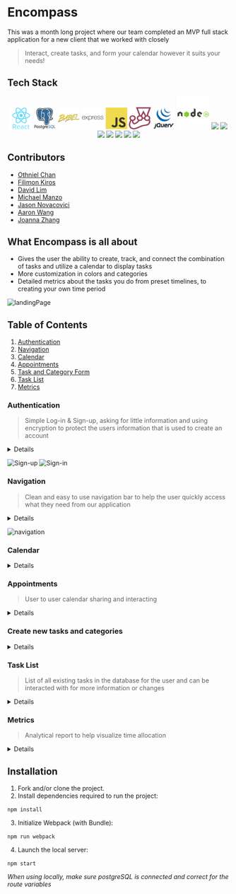 # Encompass
This was a month long project where our team completed an MVP full stack application for a new client that we worked with closely
> Interact, create tasks, and form your calendar however it suits your needs!

## Tech Stack

<div align='center'>

<img src="https://raw.githubusercontent.com/devicons/devicon/1119b9f84c0290e0f0b38982099a2bd027a48bf1/icons/react/react-original-wordmark.svg" width="50">
<img src="https://github.com/devicons/devicon/blob/master/icons/postgresql/postgresql-original-wordmark.svg" width="50">
<img src="https://github.com/devicons/devicon/blob/master/icons/babel/babel-original.svg" width="50">
<img src="https://github.com/devicons/devicon/blob/master/icons/express/express-original-wordmark.svg" width="50">
<img src="https://github.com/devicons/devicon/blob/master/icons/javascript/javascript-original.svg" width="50">
<img src="https://github.com/devicons/devicon/blob/master/icons/jest/jest-plain.svg" width="50">
<img src="https://github.com/devicons/devicon/blob/master/icons/jquery/jquery-original-wordmark.svg" width="50">
<img src="https://github.com/devicons/devicon/blob/master/icons/nodejs/nodejs-original-wordmark.svg" width="75">
<img src="https://raw.githubusercontent.com/webpack/media/master/logo/logo-on-white-bg.png" width="100">
<img src="https://upload.wikimedia.org/wikipedia/commons/thumb/d/d1/Axios_%28computer_library%29_logo.svg/1280px-Axios_%28computer_library%29_logo.svg.png" width="100">
<img src="https://user-images.githubusercontent.com/4060187/61057426-4e5a4600-a3c3-11e9-9114-630743e05814.png" width="50">
<img src="https://i.imgur.com/RQ4ZoWc.png" width="100">
<img src="https://i.imgur.com/ty4pyuh.png" width="50">
<img src="https://mui.com/static/logo.png" width="50">
<img src="https://res.cloudinary.com/practicaldev/image/fetch/s--kyypBiVD--/c_imagga_scale,f_auto,fl_progressive,h_420,q_auto,w_1000/https://dev-to-uploads.s3.amazonaws.com/i/9ngdmhfexbyafu2p5cll.png" width="100">


</div>

## Contributors
- [Othniel Chan](https://github.com/othnielhr)
- [Filimon Kiros](https://github.com/FilimonK-Git)
- [David Lim](https://github.com/davidlim7223)
- [Michael Manzo](https://github.com/mpmanzo)
- [Jason Novacovici](https://github.com/JNovacovici)
- [Aaron Wang](https://github.com/Aaronw7)
- [Joanna Zhang](https://github.com/lyonqingmango)

## What Encompass is all about
- Gives the user the ability to create, track, and connect the combination of tasks and utilize a calendar to display tasks
- More customization in colors and categories
- Detailed metrics about the tasks you do from preset timelines, to creating your own time period

![landingPage](https://media.giphy.com/media/D1aIZBiOWyM9gdNhjM/giphy.gif)

## Table of Contents
1. [Authentication](#authentication)
2. [Navigation](#navigation)
3. [Calendar](#calendar)
4. [Appointments](#appointments)
5. [Task and Category Form](#create-new-tasks-and-categories)
6. [Task List](#task-list)
7. [Metrics](#metrics)

### Authentication
> Simple Log-in & Sign-up, asking for little information and using encryption to protect the users information that is used to create an account

<Details>

* Leveraging Postgres' hashing and salting to protect user information
* Offer cookies / localstorage to keep user logged in
* Using native alerts to inform the user when their information is incorrect 

</Details>
 
![Sign-up](https://media.giphy.com/media/s9dL1P50Hg7BUd18L1/giphy.gif) ![Sign-in](https://media.giphy.com/media/LdeCiV68ix6UiYxiLm/giphy.gif)

### Navigation
> Clean and easy to use navigation bar to help the user quickly access what they need from our application

<Details>

* Home Icon: Takes you back to the main page of the calendar (as a signed in user)
* Checkmark Icon: Takes you to the main view of all tasks and the forms to create new tasks or categories
* Bar Chart Icon: Takes you to the metrics for a more detailed look about your tasks and categories
* Exit Icon: Logs off the user and redirects to the landing page that is displayed for non-logged in users
 
</Details>

![navigation](https://media.giphy.com/media/CXm2mWH5T4lBzd0kna/giphy.gif)

### Calendar
>

<Details>



</Details>

### Appointments
> User to user calendar sharing and interacting

<Details>

* Provides users with an icon button which opens a modal to add appointments onto their calendar.
* Offers two icon buttons for tasks or appointments calendar to be shared to other users via the provided link.
* On viewing the shared appointments calendar, other users may book available appointments which automatically adds the event to their calendar.

</Details>

### Create new tasks and categories
>

<Details>



</Details>

### Task List
> List of all existing tasks in the database for the user and can be interacted with for more information or changes

<Details>

* Filter tasks based on complete or incomplete, with the ability to reset back to showing all tasks
* Checkmark boxes to easily showcase which tasks are considered complete. Can be interacted with to update in real time if they are complete or incomplete
* Comment bubble icon is interactable to have a pop up modle showcase more information about the task, as well as delete the task if the user chooses to do so
* Any tasks not 'scheduled' with a start time will show up by the calendar with matching color related to the category and color the user specified

</Details>

### Metrics
> Analytical report to help visualize time allocation

<Details>

* Offers a downloadable (PDF) report metrics of completed tasks
* Customizable by time frame and categories list
* Descriptive text indicating the number of tasks completed, including aggreate duration taken
* Pie chart displays time percentage allocated per category (chart legend clickable to add/remove a category from chart)
* Upon a specific category elected, bar chart displays time (in min) taken to complete each task in the category
* A sortable table showing a list of completed tasks with an editable duration's column (user can update the time spent on tasks)


</Details>

## Installation
1. Fork and/or clone the project.
2. Install dependencies required to run the project:
```
npm install
```
3. Initialize Webpack (with Bundle):
```
npm run webpack
```
4. Launch the local server:
```
npm start
```
*When using locally, make sure postgreSQL is connected and correct for the route variables*

